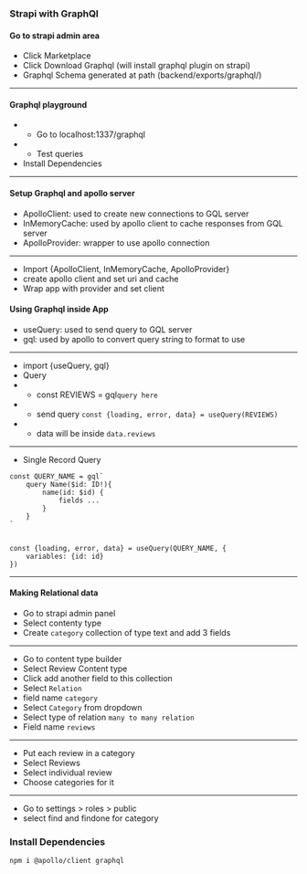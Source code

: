 ### Strapi with GraphQl

#### Go to strapi admin area

- Click Marketplace
- Click Download Graphql (will install graphql plugin on strapi)
- Graphql Schema generated at path (backend/exports/graphql/)

---

#### Graphql playground

- - Go to localhost:1337/graphql
- - Test queries
- Install Dependencies

---

#### Setup Graphql and apollo server

- ApolloClient: used to create new connections to GQL server
- InMemoryCache: used by apollo client to cache responses from GQL server
- ApolloProvider: wrapper to use apollo connection

---

- Import {ApolloClient, InMemoryCache, ApolloProvider}
- create apollo client and set uri and cache
- Wrap app with provider and set client

#### Using Graphql inside App

- useQuery: used to send query to GQL server
- gql: used by apollo to convert query string to format to use

---

- import {useQuery, gql}
- Query
- - const REVIEWS = gql`query here`
- - send query `const {loading, error, data} = useQuery(REVIEWS)`
- - data will be inside `data.reviews`

---

- Single Record Query

```
const QUERY_NAME = gql`
    query Name($id: ID!){
        name(id: $id) {
            fields ...
        }
    }
`


const {loading, error, data} = useQuery(QUERY_NAME, {
    variables: {id: id}
})
```

---

#### Making Relational data

- Go to strapi admin panel
- Select contenty type
- Create `category` collection of type text and add 3 fields

---

- Go to content type builder
- Select Review Content type
- Click add another field to this collection
- Select `Relation`
- field name `category`
- Select `Category` from dropdown
- Select type of relation `many to many relation`
- Field name `reviews`

---

- Put each review in a category
- Select Reviews
- Select individual review
- Choose categories for it

---

- Go to settings > roles > public
- select find and findone for category

### Install Dependencies

```
npm i @apollo/client graphql
```
